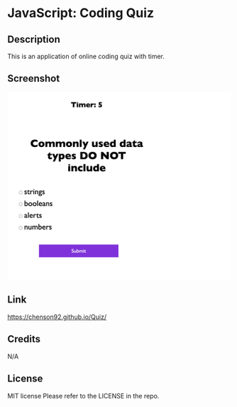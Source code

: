 # JavaScript: Coding Quiz

## Description

This is an application of online coding quiz with timer.  


## Screenshot


![The online quiz.](./assests/Screenshot.png)

## Link
https://chenson92.github.io/Quiz/
## Credits

N/A

## License

MIT license 
Please refer to the LICENSE in the repo.

